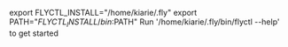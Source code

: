   export FLYCTL_INSTALL="/home/kiarie/.fly"
  export PATH="$FLYCTL_INSTALL/bin:$PATH"
Run '/home/kiarie/.fly/bin/flyctl --help' to get started
